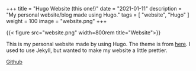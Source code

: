 +++
title = "Hugo Website (this one!)"
date = "2021-01-11"
description = "My personal website/blog made using Hugo."
tags = [
    "website", "Hugo"
]
weight = 100
image = "website.png"
+++

{{< figure src="website.png" width=800rem title="Website">}}

This is my personal website made by using Hugo. The theme is from [here](https://themes.gohugo.io/hugo-theme-stack/). I used to use Jekyll, but wanted to make my website a little prettier.

[Github](https://github.com/vandyliu/vandyliu.github.io)